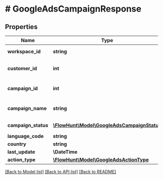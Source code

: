 # # GoogleAdsCampaignResponse

## Properties

Name | Type | Description | Notes
------------ | ------------- | ------------- | -------------
**workspace_id** | **string** | Workspace ID |
**customer_id** | **int** | Google Ads Customer ID |
**campaign_id** | **int** | Google Ads Campaign ID |
**campaign_name** | **string** | Google Ads Campaign Name |
**campaign_status** | [**\FlowHunt\Model\GoogleAdsCampaignStatus**](GoogleAdsCampaignStatus.md) | Campaign Status |
**language_code** | **string** |  | [optional]
**country** | **string** |  | [optional]
**last_update** | **\DateTime** |  | [optional]
**action_type** | [**\FlowHunt\Model\GoogleAdsActionType**](GoogleAdsActionType.md) | Action Type |

[[Back to Model list]](../../README.md#models) [[Back to API list]](../../README.md#endpoints) [[Back to README]](../../README.md)
